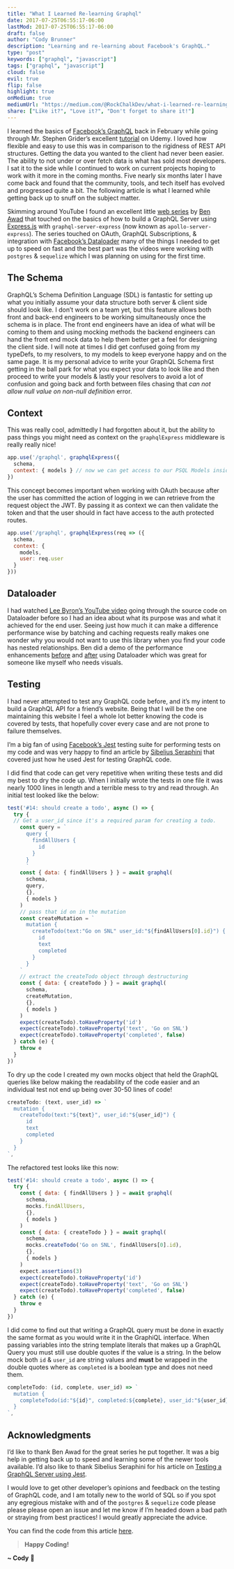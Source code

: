 ```yaml
---
title: "What I Learned Re-learning Graphql"
date: 2017-07-25T06:55:17-06:00
lastMod: 2017-07-25T06:55:17-06:00
draft: false
author: "Cody Brunner"
description: "Learning and re-learning about Facebook's GraphQL."
type: "post"
keywords: ["graphql", "javascript"]
tags: ["graphql", "javascript"]
cloud: false
evil: true
flip: false
highlight: true
onMedium: true
mediumUrl: "https://medium.com/@RockChalkDev/what-i-learned-re-learning-graphql-4690b82facfd"
share: ["Like it?", "Love it?", "Don't forget to share it!"]
---
```


I learned the basics of [Facebook’s GraphQL](http://graphql.org/) back in February while going through Mr. Stephen Grider’s excellent [tutorial](https://www.udemy.com/graphql-with-react-course/) on Udemy. I loved how flexible and easy to use this was in comparison to the rigidness of REST API structures. Getting the data you wanted to the client had never been easier. The ability to not under or over fetch data is what has sold most developers. I sat it to the side while I continued to work on current projects hoping to work with it more in the coming months. Five nearly six months later I have come back and found that the community, tools, and tech itself has evolved and progressed quite a bit. The following article is what I learned while getting back up to snuff on the subject matter.

Skimming around YouTube I found an excellent little [web series](https://www.youtube.com/playlist?list=PLN3n1USn4xlnXfLBuSMFcYM5yei4oxdxB) by [Ben Awad](https://twitter.com/benawad97) that touched on the basics of how to build a GraphQL Server using [Express.js](https://expressjs.com/) with `graphql-server-express` (now known as `apollo-server-express`). The series touched on OAuth, GraphQL Subscriptions, & integration with [Facebook’s Dataloader](https://github.com/facebook/dataloader) many of the things I needed to get up to speed on fast and the best part was the videos were working with `postgres` & `sequelize` which I was planning on using for the first time.

## The Schema

GraphQL’s Schema Definition Language (SDL) is fantastic for setting up what you initially assume your data structure both server & client side should look like. I don’t work on a team yet, but this feature allows both front and back-end engineers to be working simultaneously once the schema is in place. The front end engineers have an idea of what will be coming to them and using mocking methods the backend engineers can hand the front end mock data to help them better get a feel for designing the client side. I will note at times I did get confused going from my typeDefs, to my resolvers, to my models to keep everyone happy and on the same page. It is my personal advice to write your GraphQL Schema first getting in the ball park for what you expect your data to look like and then proceed to write your models & lastly your resolvers to avoid a lot of confusion and going back and forth between files chasing that *can not allow null value on non-null definition* error.

## Context

This was really cool, admittedly I had forgotten about it, but the ability to pass things you might need as context on the `graphqlExpress` middleware is really really nice!

```javascript
app.use('/graphql', graphqlExpress({
  schema,
  context: { models } // now we can get access to our PSQL Models inside of our GraphQL resolvers!
})
```

This concept becomes important when working with OAuth because after the user has committed the action of logging in we can retrieve from the request object the JWT. By passing it as context we can then validate the token and that the user should in fact have access to the auth protected routes.

```javascript
app.use('/graphql', graphqlExpress(req => ({
  schema,
  context: {
    models,
    user: req.user
  }
}))
```

## Dataloader

I had watched [Lee Byron’s YouTube video](https://github.com/facebook/dataloader) going through the source code on Dataloader before so I had an idea about what its purpose was and what it achieved for the end user. Seeing just how much it can make a difference performance wise by batching and caching requests really makes one wonder why you would not want to use this library when you find your code has nested relationships. Ben did a demo of the performance enhancements [before](https://youtu.be/2cSVIWDUSn4?t=1m46s) and [after](https://youtu.be/2cSVIWDUSn4?t=12m1s) using Dataloader which was great for someone like myself who needs visuals.

## Testing

I had never attempted to test any GraphQL code before, and it’s my intent to build a GraphQL API for a friend’s website. Being that I will be the one maintaining this website I feel a whole lot better knowing the code is covered by tests, that hopefully cover every case and are not prone to failure themselves.

I’m a big fan of using [Facebook’s Jest](http://facebook.github.io/jest/) testing suite for performing tests on my code and was very happy to find an article by [Sibelius Seraphini](https://twitter.com/sseraphini) that covered just how he used Jest for testing GraphQL code.

I did find that code can get very repetitive when writing these tests and did my best to dry the code up. When I initially wrote the tests in one file it was nearly 1000 lines in length and a terrible mess to try and read through. An initial test looked like the below:

```javascript
test('#14: should create a todo', async () => {
  try {
  // Get a user_id since it's a required param for creating a todo.
    const query = `
      query {
        findAllUsers {
          id
        }
      }
      `
    const { data: { findAllUsers } } = await graphql(
      schema,
      query,
      {},
      { models }
    )
    // pass that id on in the mutation
    const createMutation = `
      mutation {
        createTodo(text:"Go on SNL" user_id:"${findAllUsers[0].id}") {
          id
          text
          completed
        }
      }
    `
    // extract the createTodo object through destructuring
    const { data: { createTodo } } = await graphql(
      schema,
      createMutation,
      {},
      { models }
    )
    expect(createTodo).toHaveProperty('id')
    expect(createTodo).toHaveProperty('text', 'Go on SNL')
    expect(createTodo).toHaveProperty('completed', false)
  } catch (e) {
    throw e
  }
})
```

To dry up the code I created my own mocks object that held the GraphQL queries like below making the readability of the code easier and an individual test not end up being over 30-50 lines of code!

```javascript
createTodo: (text, user_id) => `
  mutation {
    createTodo(text:"${text}", user_id:"${user_id}") {
      id
      text
      completed
    }
  }
`,
```

The refactored test looks like this now:

```javascript
test('#14: should create a todo', async () => {
  try {
    const { data: { findAllUsers } } = await graphql(
      schema,
      mocks.findAllUsers,
      {},
      { models }
    )
    const { data: { createTodo } } = await graphql(
      schema,
      mocks.createTodo('Go on SNL', findAllUsers[0].id),
      {},
      { models }
    )
    expect.assertions(3)
    expect(createTodo).toHaveProperty('id')
    expect(createTodo).toHaveProperty('text', 'Go on SNL')
    expect(createTodo).toHaveProperty('completed', false)
  } catch (e) {
    throw e
  }
})
```

I did come to find out that writing a GraphQL query must be done in exactly the same format as you would write it in the GraphiQL interface. When passing variables into the string template literals that makes up a GraphQL Query you must still use double quotes if the value is a string. In the below mock both `id` & `user_id` are string values and **must** be wrapped in the double quotes where as `completed` is a boolean type and does not need them.

```javascript
completeTodo: (id, complete, user_id) => `
  mutation {
    completeTodo(id:"${id}", completed:${complete}, user_id:"${user_id}")
  }
`,
```

## Acknowledgments

I’d like to thank Ben Awad for the great series he put together. It was a big help in getting back up to speed and learning some of the newer tools available. I’d also like to thank Sibelius Seraphini for his article on [Testing a GraphQL Server using Jest](https://medium.com/entria/testing-a-graphql-server-using-jest-4e00d0e4980e).

I would love to get other developer’s opinions and feedback on the testing of GraphQL code, and I am totally new to the world of SQL so if you spot any egregious mistake with and of the `postgres` & `sequelize` code please please please open an issue and let me know if I’m headed down a bad path or straying from best practices! I would greatly appreciate the advice.

You can find the code from this article [here](https://github.com/rockchalkwushock/graphql-todo-backend).

<!-- End of Post -->

> **Happy Coding!**

**~ Cody** :rocket: